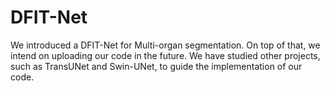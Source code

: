 # DFIT-Net
We introduced a DFIT-Net for Multi-organ segmentation.
On top of that, we intend on uploading our code in the future. We have studied other projects, such as TransUNet and Swin-UNet, to guide the implementation of our code.
